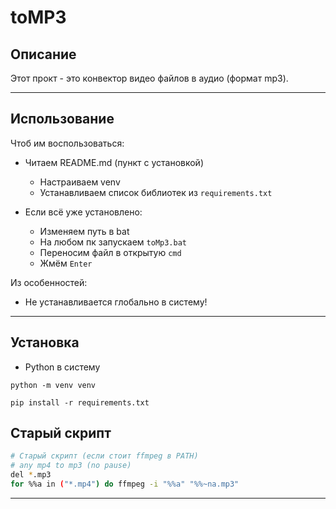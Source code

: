 # toMP3

## Описание

Этот прокт - это конвектор видео файлов в аудио (формат mp3).

---

## Использование

Чтоб им воспользоваться:

- Читаем README.md (пункт с установкой)
    - Настраиваем venv
    - Устанавливаем список библиотек из `requirements.txt`

- Если всё уже установлено:
    - Изменяем путь в bat
    - На любом пк запускаем `toMp3.bat`
    - Переносим файл в открытую `cmd`
    - Жмём `Enter`

Из особенностей:
- Не устанавливается глобально в систему!

---

## Установка

- Python в систему

`python -m venv venv`

`pip install -r requirements.txt`

## Старый скрипт

```bash
# Старый скрипт (если стоит ffmpeg в PATH)
# any mp4 to mp3 (no pause)
del *.mp3
for %%a in ("*.mp4") do ffmpeg -i "%%a" "%%~na.mp3"
```

---
